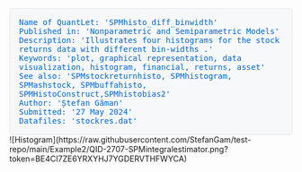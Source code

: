 
<div style="background-color: #f6f8fa; border: 1px solid #e1e4e8; border-radius: 6px; padding: 16px; font-family: monospace;">
<span style='color: #0366d6;'>Name of QuantLet: 'SPMhisto_diff_binwidth'</span><br>
<span style='color: #0366d6;'>Published in: 'Nonparametric and Semiparametric Models'</span><br>
<span style='color: #0366d6;'>Description: 'Illustrates four histograms for the stock returns data with different bin-widths .'</span><br>
<span style='color: #0366d6;'>Keywords: 'plot, graphical representation, data visualization, histogram, financial, returns, asset'</span><br>
<span style='color: #0366d6;'>See also: 'SPMstockreturnhisto, SPMhistogram, SPMashstock, SPMbuffahisto, SPMHistoConstruct,SPMhistobias2'</span><br>
<span style='color: #0366d6;'>Author: 'Ștefan Găman'</span><br>
<span style='color: #0366d6;'>Submitted: '27 May 2024'</span><br>
<span style='color: #0366d6;'>Datafiles: 'stockres.dat'</span><br>
</div>
![Histogram](https://raw.githubusercontent.com/StefanGam/test-repo/main/Example2/QID-2707-SPMintegralestimator.png?token=BE4CI7ZE6YRXYHJ7YGDERVTHFWYCA)

